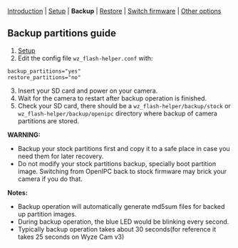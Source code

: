 [Introduction](README.md) | [Setup](README_setup.md) | **Backup** | [Restore](README_restore.md) | [Switch firmware](README_switch_fw.md) | [Other options](README_other_options.md)

## Backup partitions guide

1. [Setup](README_setup.md)
2. Edit the config file `wz_flash-helper.conf` with:
```
backup_partitions="yes"
restore_partitions="no"
```
3. Insert your SD card and power on your camera.
4. Wait for the camera to restart after backup operation is finished. 
5. Check your SD card, there should be a `wz_flash-helper/backup/stock` or `wz_flash-helper/backup/openipc` directory where backup of camera partitions are stored.

**WARNING:**
- Backup your stock partitions first and copy it to a safe place in case you need them for later recovery.
- Do not modify your stock partitions backup, specially boot partition image. Switching from OpenIPC back to stock firmware may brick your camera if you do that.

**Notes:**
- Backup operation will automatically generate md5sum files for backed up partition images.
- During backup operation, the blue LED would be blinking every second.
- Typically backup operation takes about 30 seconds(for reference it takes 25 seconds on Wyze Cam v3)
